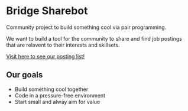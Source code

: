 # Bridge Sharebot

Community project to build something cool via pair programming.

We want to build a tool for the community to share and find job postings that are relavent to their interests and skillsets.

[Visit here to see our posting list!](https://docs.google.com/spreadsheets/d/1p-6EWh9oI-reQ77O1oJtzHvry7EgFbEs8n8nPWRzsmE/edit?usp=sharing)

## Our goals

- Build something cool together
- Code in a pressure-free environment
- Start small and alway aim for value
